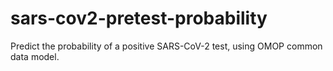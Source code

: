 # sars-cov2-pretest-probability
Predict the probability of a positive SARS-CoV-2 test, using OMOP common data model.
